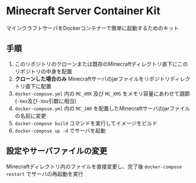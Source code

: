 # Minecraft Server Container Kit
マインクラフトサーバをDockerコンテナーで簡単に起動するためのキット
  
## 手順
1. このリポジトリのクローンまたは既存のMinecraftディレクトリ直下にこのリポジトリの中身を配置
2. __クローンした場合のみ__ Minecraftサーバのjarファイルをリポジトリディレクトリ直下に配置
3. `docker-compose.yml` 内の `MC_XMX` 及び `MC_XMS` をメモリ容量にあわせて調節(`-Xmx`及び`-Xms`引数に相当)
4. `docker-compose.yml` 内の `MC_JAR` を配置したMinecraftサーバのjarファイルの名前に変更
5. `docker-compose build` コマンドを実行してイメージをビルド
6. `docker-compose up -d` でサーバを起動
  
## 設定やサーバファイルの変更
Minecraftディレクトリ内のファイルを直接変更し、完了後 `docker-compose restart` でサーバの再起動を実行